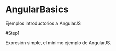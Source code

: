 # AngularBasics
Ejemplos introductorios a AngularJS

#Step1

Expresión simple, el mínimo ejemplo de AngularJS.

